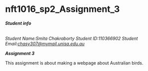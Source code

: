 # nft1016_sp2_Assignment_3

###### **Student info**
*Student Name:Smita Chakraborty*
*Student ID:110366902*
*Student Email:chasy307@mymail.unisa.edu.au*

***Assignment 3***

This assignment is about making a webpage about Australian birds.